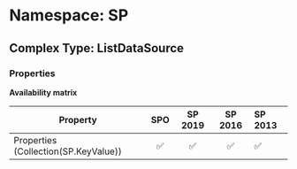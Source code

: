 # Namespace: SP

## Complex Type: ListDataSource

### Properties

**Availability matrix**

Property | SPO | SP 2019 | SP 2016 | SP 2013
----------|:---:|:-------:|:-------:|:-------
Properties (Collection(SP.KeyValue)) | ✅ | ✅ | ✅ | ✅